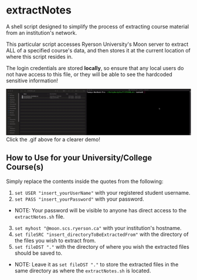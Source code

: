 # extractNotes
A shell script designed to simplify the process of extracting course material from an institution's network.

This particular script accesses Ryerson University's Moon server to extract ALL of a specified course's data, and then stores it at the current location of where this script resides in.

The login credentials are stored **locally**, so ensure that any local users do not have access to this file, or they will be able to see the hardcoded sensitive information!

![DEMO GIF](https://github.com/t10le/extractNotes/blob/main/demo2.gif)
Click the .gif above for a clearer demo!

## How to Use for your University/College Course(s)
Simply replace the contents inside the quotes from the following:
1. `set USER "insert_yourUserName"` with your registered student username.
2. `set PASS "insert_yourPassword"` with your password.
  * NOTE: Your password will be visible to anyone has direct access to the `extractNotes.sh` file.
3. `set myhost "@moon.scs.ryerson.ca"` with your institution's hostname.
4. `set fileSRC "insert_directoryToBeExtractedFrom"` with the directory of the files you wish to extract from.
5. `set fileDST "."` with the directory of where you wish the extracted files should be saved to.
  * NOTE: Leave it as `set fileDST "."` to store the extracted files in the same directory as where the `extractNotes.sh` is located.

